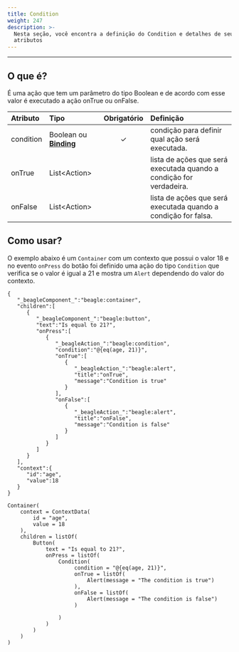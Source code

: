 ```yaml
---
title: Condition
weight: 247
description: >-
  Nesta seção, você encontra a definição do Condition e detalhes de seus
  atributos
---
```


---

## O que é?

É uma ação que tem um parâmetro do tipo Boolean e de acordo com esse valor é executado a ação onTrue ou onFalse.

| Atributo | Tipo | Obrigatório | Definição |
| :--- | :--- | :---: | :--- |
| condition | Boolean ou [**Binding**](../contexto.md#binding) | ✓ | condição para definir qual ação será executada. |
| onTrue | List&lt;Action&gt; |   | lista de ações que será executada quando a condição for verdadeira. |
| onFalse | List&lt;Action&gt; |   | lista de ações que será executada quando a condição for falsa. |

## Como usar?

O exemplo abaixo é um `Container` com um contexto que possui o valor 18  e no evento `onPress` do botão foi definido uma ação do tipo `Condition` que verifica se o valor é igual a 21 e mostra um `Alert` dependendo do valor do contexto.



```
{
   "_beagleComponent_":"beagle:container",
   "children":[
      {
         "_beagleComponent_":"beagle:button",
         "text":"Is equal to 21?",
         "onPress":[
            {
               "_beagleAction_":"beagle:condition",
               "condition":"@{eq(age, 21)}",
               "onTrue":[
                  {
                     "_beagleAction_":"beagle:alert",
                     "title":"onTrue",
                     "message":"Condition is true"
                  }
               ],
               "onFalse":[
                  {
                     "_beagleAction_":"beagle:alert",
                     "title":"onFalse",
                     "message":"Condition is false"
                  }
               ]
            }
         ]
      }
   ],
   "context":{
      "id":"age",
      "value":18
   }
}
```



```text
Container(
    context = ContextData(
        id = "age",
        value = 18
    ),
    children = listOf(
        Button(
            text = "Is equal to 21?",
            onPress = listOf(
                Condition(
                     condition = "@{eq(age, 21)}",
                     onTrue = listOf(
                         Alert(message = "The condition is true")
                     ),
                     onFalse = listOf(
                         Alert(message = "The condition is false")
                     )
                      
                )
            )
        )
    )
)

```
